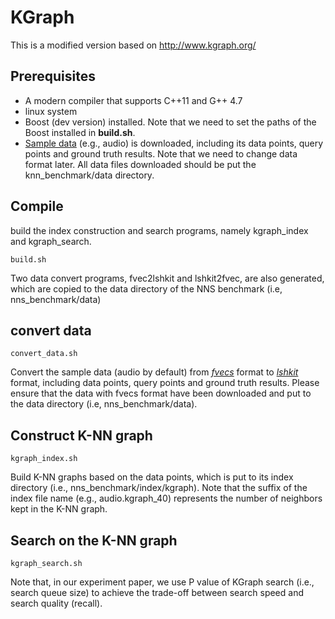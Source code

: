 # KGraph

This is a modified version based on http://www.kgraph.org/

## Prerequisites
- A modern compiler that supports C++11 and G++ 4.7
- linux system 
- Boost (dev version) installed. Note that we need to set the paths of the Boost installed in **build.sh**.
- [Sample data](https://github.com/DBWangGroupUNSW/nns_benchmark/tree/master/data) (e.g., audio) is downloaded, including its data points, query points and ground truth results. Note that we need to change data format later. All data files downloaded should be put the knn_benchmark/data directory.
 
## Compile 

build the index construction and search programs, namely kgraph_index and kgraph_search.

```
build.sh
```
Two data convert programs, fvec2lshkit and lshkit2fvec, are also generated, which are copied to the data directory of the NNS benchmark (i.e, nns_benchmark/data) 

## convert data 

```
convert_data.sh 
```

Convert the sample data (audio by default) from [*fvecs*](http://corpus-texmex.irisa.fr/) format to [*lshkit*](http://www.kgraph.org/index.php?n=Main.LshkitFormat) format, including data points, query points and ground truth results. Please ensure that the data with fvecs format have been downloaded and put to the data directory (i.e, nns_benchmark/data). 

## Construct K-NN graph 

```
kgraph_index.sh
```
Build K-NN graphs based on the data points, which is put to its index directory (i.e., nns_benchmark/index/kgraph).
Note that the suffix of the index file name (e.g., audio.kgraph_40) represents the number of neighbors kept in the K-NN graph.

## Search on the K-NN graph

```
kgraph_search.sh
```
Note that, in our experiment paper, we use P value of KGraph search (i.e., search queue size) to achieve the trade-off between search speed and search quality (recall).


